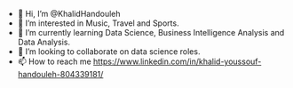 - 👋 Hi, I’m @KhalidHandouleh
- 👀 I’m interested in Music, Travel and Sports.
- 🌱 I’m currently learning  Data Science, Business Intelligence Analysis and Data Analysis.
- 💞️ I’m looking to collaborate on data science roles.
- 📫 How to reach me https://www.linkedin.com/in/khalid-youssouf-handouleh-804339181/

<!---
KhalidHandouleh/KhalidHandouleh is a ✨ special ✨ repository because its `README.md` (this file) appears on your GitHub profile.
You can click the Preview link to take a look at your changes.
--->

